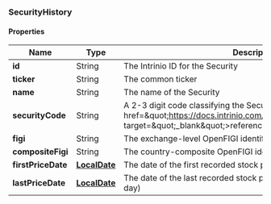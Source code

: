 
[//]: # (CLASS:SecurityHistory)

[//]: # (KIND:object)

### SecurityHistory

#### Properties

[//]: # (START_DEFINITION)

Name | Type | Description
------------ | ------------- | -------------
**id** | String | The Intrinio ID for the Security &nbsp;
**ticker** | String | The common ticker &nbsp;
**name** | String | The name of the Security &nbsp;
**securityCode** | String | A 2-3 digit code classifying the Security (&lt;a href&#x3D;\&quot;https://docs.intrinio.com/documentation/security_codes\&quot; target&#x3D;\&quot;_blank\&quot;&gt;reference&lt;/a&gt;) &nbsp;
**figi** | String | The exchange-level OpenFIGI identifier &nbsp;
**compositeFigi** | String | The country-composite OpenFIGI identifier &nbsp;
**firstPriceDate** | [**LocalDate**](LocalDate.md) | The date of the first recorded stock price &nbsp;
**lastPriceDate** | [**LocalDate**](LocalDate.md) | The date of the last recorded stock price (or the most recent trading day) &nbsp;

[//]: # (END_DEFINITION)


[//]: # (CONTAINED_CLASS:LocalDate)


[//]: # (CONTAINED_CLASS:LocalDate)





